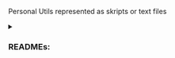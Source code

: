 Personal Utils represented as skripts or text files

<details>
  <summary><h3>READMEs:</h3></summary>
  <ul>
    <details>
      <summary>Photo Details Extracter</summary>
      <ul>
        <li>
          Extracts detail properties from all the photos in a folder and displays them on the screen and creates a csv file.
        </li>
      </ul>
    </details>
    <details>
      <summary>Automat for downloading database from doctor or dentist software with mail notification</summary>
      <ul>
        <li>
          Disclaimer: Code only works for https://hippneo.kontrax.bg/
          <ol>
            <li>
              Place the file in C:\Users\user.
            </li>
            <li>
              Open cmd.
            </li>
            <li>
              Run the file.
            </li>
            <li>
              Insert a link from the doctor account.
            </li>
            <li>
              Lay back and relax while the automat do it's job. He will send you a notification on your phone when he is ready.
            </li>
          </ol>
        </li>
      </ul>
    </details>
  </ul>  
</details>
